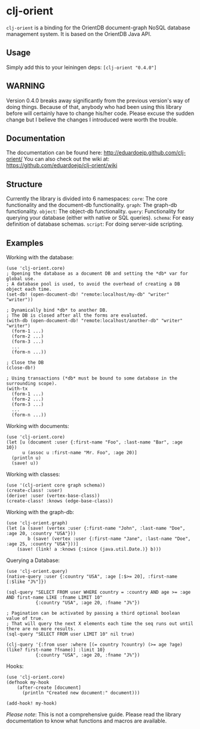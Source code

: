 
clj-orient
==========

`clj-orient` is a binding for the OrientDB document-graph NoSQL database management system. It is based on the OrientDB Java API.

Usage
-----

Simply add this to your leiningen deps: `[clj-orient "0.4.0"]`

WARNING
-------

Version 0.4.0 breaks away significantly from the previous version's way of doing things. Because of that, anybody who had been using this library before will certainly have to change his/her code. Please excuse the sudden change but I believe the changes I introduced were worth the trouble.

Documentation
-------------

The documentation can be found here: http://eduardoejp.github.com/clj-orient/
You can also check out the wiki at: https://github.com/eduardoejp/clj-orient/wiki

Structure
---------

Currently the library is divided into 6 namespaces:
`core`: The core functionality and the document-db functionality.
`graph`: The graph-db functionality.
`object`: The object-db functionality.
`query`: Functionality for querying your database (either with native or SQL queries).
`schema`: For easy definition of database schemas.
`script`: For doing server-side scripting.

Examples
--------

Working with the database:

	(use 'clj-orient.core)
	; Opening the database as a document DB and setting the *db* var for global use.
	; A database pool is used, to avoid the overhead of creating a DB object each time.
	(set-db! (open-document-db! "remote:localhost/my-db" "writer" "writer"))

	; Dynamically bind *db* to another DB.
	; The DB is closed after all the forms are evaluated.
	(with-db (open-document-db! "remote:localhost/another-db" "writer" "writer")
	  (form-1 ...)
	  (form-2 ...)
	  (form-3 ...)
	  ...
	  (form-n ...))

	; Close the DB
	(close-db!)

	; Using transactions (*db* must be bound to some database in the surrounding scope).
	(with-tx
	  (form-1 ...)
	  (form-2 ...)
	  (form-3 ...)
	  ...
	  (form-n ...))

Working with documents:

	(use 'clj-orient.core)
	(let [u (document :user {:first-name "Foo", :last-name "Bar", :age 10})
	      u (assoc u :first-name "Mr. Foo", :age 20)]
	  (println u)
	  (save! u))

Working with classes:

	(use '(clj-orient core graph schema))
	(create-class! :user)
	(derive! :user (vertex-base-class))
	(create-class! :knows (edge-base-class))

Working with the graph-db:

	(use 'clj-orient.graph)
	(let [a (save! (vertex :user {:first-name "John", :last-name "Doe", :age 20, :country "USA"}))
		    b (save! (vertex :user {:first-name "Jane", :last-name "Doe", :age 25, :country "USA"}))]
		(save! (link! a :knows {:since (java.util.Date.)} b)))

Querying a Database:

	(use 'clj-orient.query)
	(native-query :user {:country "USA", :age [:$>= 20], :first-name [:$like "J%"]})
	
	(sql-query "SELECT FROM user WHERE country = :country AND age >= :age AND first-name LIKE :fname LIMIT 10"
	           {:country "USA", :age 20, :fname "J%"})
	
	; Pagination can be activated by passing a third optional boolean value of true.
	; That will query the next X elements each time the seq runs out until there are no more results.
	(sql-query "SELECT FROM user LIMIT 10" nil true)
	
	(clj-query '{:from user :where [(= country ?country) (>= age ?age) (like? first-name ?fname)] :limit 10}
	           {:country "USA", :age 20, :fname "J%"})

Hooks:

	(use 'clj-orient.core)
	(defhook my-hook
		(after-create [document]
		  (println "Created new document:" document)))

	(add-hook! my-hook)

*Please note*: This is not a comprehensive guide. Please read the library documentation to know what functions and macros are available.

